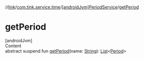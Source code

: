//[link](../../index.md)/[com.tink.service.time](../index.md)/[[androidJvm]PeriodService](index.md)/[getPeriod](get-period.md)



# getPeriod  
[androidJvm]  
Content  
abstract suspend fun [getPeriod](get-period.md)(name: [String](https://kotlinlang.org/api/latest/jvm/stdlib/kotlin/-string/index.html)): [List](https://kotlinlang.org/api/latest/jvm/stdlib/kotlin.collections/-list/index.html)<[Period](../../com.tink.model.time/[android-jvm]-period/index.md)>  



